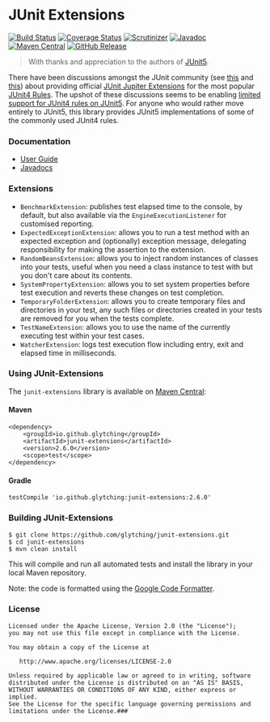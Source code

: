 JUnit Extensions
====

[![Build Status](https://circleci.com/gh/glytching/junit-extensions.svg?style=svg)](https://circleci.com/gh/glytching/junit-extensions) [![Coverage Status](https://coveralls.io/repos/github/glytching/junit-extensions/badge.svg?branch=master)](https://coveralls.io/github/glytching/junit-extensions?branch=master) [![Scrutinizer](https://img.shields.io/scrutinizer/g/glytching/junit-extensions.svg)](https://scrutinizer-ci.com/g/glytching/junit-extensions/) [![Javadoc](https://javadoc.io/badge2/io.github.glytching/junit-extensions/javadoc.svg)](https://javadoc.io/doc/io.github.glytching/junit-extensions) [![Maven Central](https://img.shields.io/maven-central/v/io.github.glytching/junit-extensions.svg)](https://repo1.maven.org/maven2/io/github/glytching/junit-extensions/2.6.0/) [![GitHub Release](https://img.shields.io/github/release/glytching/junit-extensions.svg)](https://github.com/glytching/junit-extensions/releases)

> With thanks and appreciation to the authors of [JUnit5](https://github.com/junit-team/junit5/graphs/contributors).

There have been discussions amongst the JUnit community (see [this](https://github.com/junit-team/junit5/issues/169) and [this](https://github.com/junit-team/junit5-samples/issues/4)) about providing official [JUnit Jupiter Extensions](http://junit.org/junit5/docs/current/user-guide/#extensions) for the most popular [JUnit4 Rules](https://github.com/junit-team/junit4/wiki/Rules). The upshot of these discussions seems to be enabling [limited support for JUnit4 rules on JUnit5](http://junit.org/junit5/docs/snapshot/user-guide/#migrating-from-junit4-rule-support). For anyone who would rather move entirely to JUnit5, this library provides JUnit5 implementations of some of the commonly used JUnit4 rules.

### Documentation

- [User Guide](https://glytching.github.io/junit-extensions/) 
- [Javadocs](http://www.javadoc.io/doc/io.github.glytching/junit-extensions)

### Extensions

- `BenchmarkExtension`: publishes test elapsed time to the console, by default, but also available via the `EngineExecutionListener` for customised reporting.
- `ExpectedExceptionExtension`: allows you to run a test method with an expected exception and (optionally) exception message, delegating responsibility for making the assertion to the extension.
- `RandomBeansExtension`: allows you to inject random instances of classes into your tests, useful when you need a class instance to test with but you don't care about its contents.
- `SystemPropertyExtension`: allows you to set system properties before test execution and reverts these changes on test completion.
- `TemporaryFolderExtension`: allows you to create temporary files and directories in your test, any such files or directories created in your tests are removed for you when the tests complete.
- `TestNameExtension`: allows you to use the name of the currently executing test within your test cases.
- `WatcherExtension`: logs test execution flow including entry, exit and elapsed time in milliseconds.

### Using JUnit-Extensions

The `junit-extensions` library is available on [Maven Central](http://search.maven.org/#artifactdetails%7Cio.github.glytching%7Cjunit-extensions%7C2.6.0%7Cjar):

#### Maven 

```
<dependency>
    <groupId>io.github.glytching</groupId>
    <artifactId>junit-extensions</artifactId>
    <version>2.6.0</version>
    <scope>test</scope>
</dependency>
```

#### Gradle

```
testCompile 'io.github.glytching:junit-extensions:2.6.0'
```

### Building JUnit-Extensions

```
$ git clone https://github.com/glytching/junit-extensions.git
$ cd junit-extensions
$ mvn clean install
```

This will compile and run all automated tests and install the library in your local Maven repository. 

Note: the code is formatted using the [Google Code Formatter](https://github.com/google/google-java-format).

### License

    Licensed under the Apache License, Version 2.0 (the "License");
    you may not use this file except in compliance with the License.
    
    You may obtain a copy of the License at

       http://www.apache.org/licenses/LICENSE-2.0

    Unless required by applicable law or agreed to in writing, software
    distributed under the License is distributed on an "AS IS" BASIS,
    WITHOUT WARRANTIES OR CONDITIONS OF ANY KIND, either express or implied.
    See the License for the specific language governing permissions and
    limitations under the License.###

